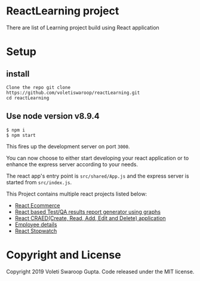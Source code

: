 # ReactLearning project

There are list of Learning project build using React application

# Setup

## install

```
Clone the repo git clone https://github.com/voletiswaroop/reactLearning.git
cd reactLearning
```

## Use node version v8.9.4

```
$ npm i
$ npm start
```

This fires up the development server on port `3000`.

You can now choose to either start developing your react application or to enhance the express server according to your needs.

The react app's entry point is `src/shared/App.js` and the express server is started from `src/index.js`.

This Project contains multiple react projects listed below:

- [React Ecommerce](https://github.com/voletiswaroop/reactLearning/tree/develop/src/components/Ecommerce)
- [React based Test/QA results report generator using graphs](https://github.com/voletiswaroop/reactLearning/tree/develop/src/components/Reports)
- [React CRAED(Create, Read, Add, Edit and Delete) application](https://github.com/voletiswaroop/reactLearning/tree/develop/src/components/DictionaryManagement)
- [Employee details](https://github.com/voletiswaroop/reactLearning/tree/develop/src/components/empDetails)
- [React Stopwatch](https://github.com/voletiswaroop/reactLearning/tree/develop/src/components/stopWatch)

# Copyright and License

Copyright 2019 Voleti Swaroop Gupta. Code released under the MIT license.
